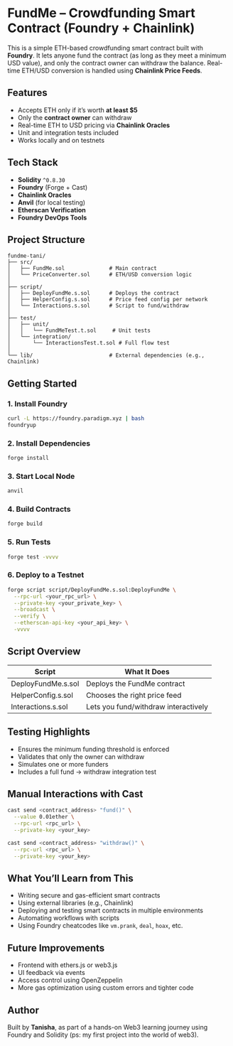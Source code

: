
# FundMe – Crowdfunding Smart Contract (Foundry + Chainlink)

This is a simple ETH-based crowdfunding smart contract built with **Foundry**. It lets anyone fund the contract (as long as they meet a minimum USD value), and only the contract owner can withdraw the balance. Real-time ETH/USD conversion is handled using **Chainlink Price Feeds**.

## Features

- Accepts ETH only if it’s worth **at least $5**
- Only the **contract owner** can withdraw
- Real-time ETH to USD pricing via **Chainlink Oracles**
- Unit and integration tests included
- Works locally and on testnets

## Tech Stack

- **Solidity** `^0.8.30`
- **Foundry** (Forge + Cast)
- **Chainlink Oracles**
- **Anvil** (for local testing)
- **Etherscan Verification**
- **Foundry DevOps Tools**

## Project Structure

```
fundme-tani/
├── src/
│   ├── FundMe.sol              # Main contract
│   └── PriceConverter.sol      # ETH/USD conversion logic
│
├── script/
│   ├── DeployFundMe.s.sol      # Deploys the contract
│   ├── HelperConfig.s.sol      # Price feed config per network
│   └── Interactions.s.sol      # Script to fund/withdraw
│
├── test/
│   ├── unit/
│   │   └── FundMeTest.t.sol     # Unit tests
│   └── integration/
│       └── InteractionsTest.t.sol # Full flow test
│
└── lib/                        # External dependencies (e.g., Chainlink)
```

## Getting Started

### 1. Install Foundry

```bash
curl -L https://foundry.paradigm.xyz | bash
foundryup
```

### 2. Install Dependencies

```bash
forge install
```

### 3. Start Local Node

```bash
anvil
```

### 4. Build Contracts

```bash
forge build
```

### 5. Run Tests

```bash
forge test -vvvv
```

### 6. Deploy to a Testnet

```bash
forge script script/DeployFundMe.s.sol:DeployFundMe \
  --rpc-url <your_rpc_url> \
  --private-key <your_private_key> \
  --broadcast \
  --verify \
  --etherscan-api-key <your_api_key> \
  -vvvv
```

## Script Overview

| Script                  | What It Does                      |
|------------------------|------------------------------------|
| DeployFundMe.s.sol     | Deploys the FundMe contract        |
| HelperConfig.s.sol     | Chooses the right price feed       |
| Interactions.s.sol     | Lets you fund/withdraw interactively|

## Testing Highlights

- Ensures the minimum funding threshold is enforced
- Validates that only the owner can withdraw
- Simulates one or more funders
- Includes a full fund → withdraw integration test

## Manual Interactions with Cast

```bash
cast send <contract_address> "fund()" \
  --value 0.01ether \
  --rpc-url <rpc_url> \
  --private-key <your_key>

cast send <contract_address> "withdraw()" \
  --rpc-url <rpc_url> \
  --private-key <your_key>
```

## What You’ll Learn from This

- Writing secure and gas-efficient smart contracts
- Using external libraries (e.g., Chainlink)
- Deploying and testing smart contracts in multiple environments
- Automating workflows with scripts
- Using Foundry cheatcodes like `vm.prank`, `deal`, `hoax`, etc.

## Future Improvements

- Frontend with ethers.js or web3.js
- UI feedback via events
- Access control using OpenZeppelin
- More gas optimization using custom errors and tighter code

## Author

Built by **Tanisha**, as part of a hands-on Web3 learning journey using Foundry and Solidity (ps: my first project into the world of web3).
